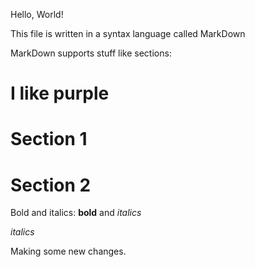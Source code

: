 Hello, World!

This file is written in a syntax language called MarkDown

MarkDown supports stuff like sections:

# I like purple
# Section 1

# Section 2

Bold and italics: **bold** and *italics*



*italics*


Making some new changes.   
